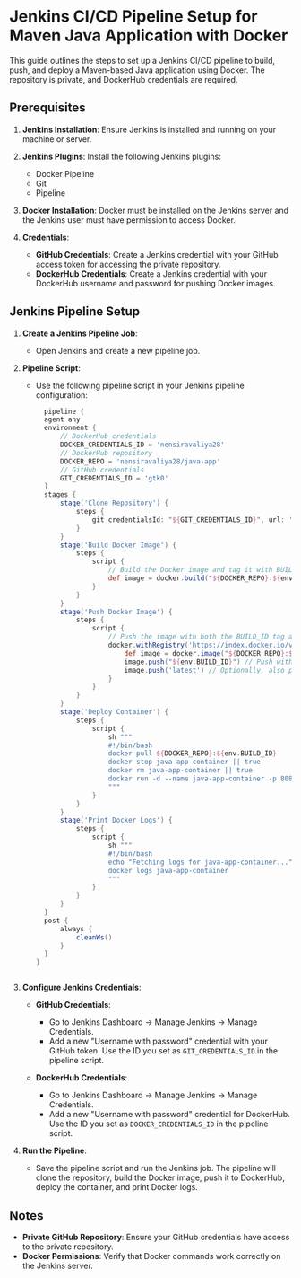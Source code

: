 # Jenkins CI/CD Pipeline Setup for Maven Java Application with Docker

This guide outlines the steps to set up a Jenkins CI/CD pipeline to build, push, and deploy a Maven-based Java application using Docker. The repository is private, and DockerHub credentials are required.

## Prerequisites

1. **Jenkins Installation**: Ensure Jenkins is installed and running on your machine or server.
2. **Jenkins Plugins**: Install the following Jenkins plugins:
   - Docker Pipeline
   - Git
   - Pipeline

3. **Docker Installation**: Docker must be installed on the Jenkins server and the Jenkins user must have permission to access Docker.

4. **Credentials**:
   - **GitHub Credentials**: Create a Jenkins credential with your GitHub access token for accessing the private repository.
   - **DockerHub Credentials**: Create a Jenkins credential with your DockerHub username and password for pushing Docker images.

## Jenkins Pipeline Setup

1. **Create a Jenkins Pipeline Job**:
   - Open Jenkins and create a new pipeline job.

2. **Pipeline Script**:
   - Use the following pipeline script in your Jenkins pipeline configuration:

     ```groovy
       pipeline {
       agent any
       environment {
           // DockerHub credentials
           DOCKER_CREDENTIALS_ID = 'nensiravaliya28'
           // DockerHub repository
           DOCKER_REPO = 'nensiravaliya28/java-app'
           // GitHub credentials
           GIT_CREDENTIALS_ID = 'gtk0'
       }
       stages {
           stage('Clone Repository') {
               steps {
                   git credentialsId: "${GIT_CREDENTIALS_ID}", url: 'https://github.com/Nency-Ravaliya/Day15.git', branch: 'main'
               }
           }
           stage('Build Docker Image') {
               steps {
                   script {
                       // Build the Docker image and tag it with BUILD_ID
                       def image = docker.build("${DOCKER_REPO}:${env.BUILD_ID}")
                   }
               }
           }
           stage('Push Docker Image') {
               steps {
                   script {
                       // Push the image with both the BUILD_ID tag and the 'latest' tag
                       docker.withRegistry('https://index.docker.io/v1/', "${DOCKER_CREDENTIALS_ID}") {
                           def image = docker.image("${DOCKER_REPO}:${env.BUILD_ID}")
                           image.push("${env.BUILD_ID}") // Push with BUILD_ID tag
                           image.push('latest') // Optionally, also push with 'latest' tag
                       }
                   }
               }
           }
           stage('Deploy Container') {
               steps {
                   script {
                       sh """
                       #!/bin/bash
                       docker pull ${DOCKER_REPO}:${env.BUILD_ID}
                       docker stop java-app-container || true
                       docker rm java-app-container || true
                       docker run -d --name java-app-container -p 8081:8081 ${DOCKER_REPO}:${env.BUILD_ID}
                       """
                   }
               }
           }
           stage('Print Docker Logs') {
               steps {
                   script {
                       sh """
                       #!/bin/bash
                       echo "Fetching logs for java-app-container..."
                       docker logs java-app-container
                       """
                   }
               }
           }
       }
       post {
           always {
               cleanWs()
           }
       }
     }
   ```

4. **Configure Jenkins Credentials**:
   - **GitHub Credentials**:
     - Go to Jenkins Dashboard → Manage Jenkins → Manage Credentials.
     - Add a new "Username with password" credential with your GitHub token. Use the ID you set as `GIT_CREDENTIALS_ID` in the pipeline script.

   - **DockerHub Credentials**:
     - Go to Jenkins Dashboard → Manage Jenkins → Manage Credentials.
     - Add a new "Username with password" credential for DockerHub. Use the ID you set as `DOCKER_CREDENTIALS_ID` in the pipeline script.

5. **Run the Pipeline**:
   - Save the pipeline script and run the Jenkins job. The pipeline will clone the repository, build the Docker image, push it to DockerHub, deploy the container, and print Docker logs.

## Notes

- **Private GitHub Repository**: Ensure your GitHub credentials have access to the private repository.
- **Docker Permissions**: Verify that Docker commands work correctly on the Jenkins server.
